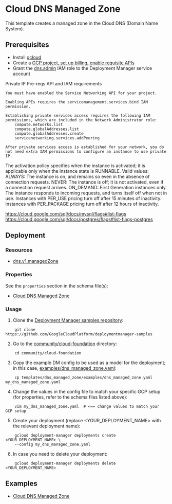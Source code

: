 # Cloud DNS Managed Zone

This template creates a managed zone in the Cloud DNS (Domain Name System).

## Prerequisites

- Install [gcloud](https://cloud.google.com/sdk)
- Create a [GCP project, set up billing, enable requisite APIs](../project/README.md)
- Grant the [dns.admin](https://cloud.google.com/dns/access-control) IAM role to the Deployment Manager service account

Private IP Pre-reqs
API and IAM requirements

    You must have enabled the Service Networking API for your project.

    Enabling APIs requires the servicemanagement.services.bind IAM permission.

    Establishing private services access requires the following IAM permissions, which are included in the Network Administrator role:
        compute.networks.list
        compute.globalAddresses.list
        compute.globalAddresses.create
        servicenetworking.services.addPeering

    After private services access is established for your network, you do not need extra IAM permissions to configure an instance to use private IP.

The activation policy specifies when the instance is activated; it is applicable only when the instance state is RUNNABLE. Valid values:
ALWAYS: The instance is on, and remains so even in the absence of connection requests.
NEVER: The instance is off; it is not activated, even if a connection request arrives.
ON_DEMAND: First Generation instances only. The instance responds to incoming requests, and turns itself off when not in use. Instances with PER_USE pricing turn off after 15 minutes of inactivity. Instances with PER_PACKAGE pricing turn off after 12 hours of inactivity.


https://cloud.google.com/sql/docs/mysql/flags#list-flags
https://cloud.google.com/sql/docs/postgres/flags#list-flags-postgres

## Deployment

### Resources

- [dns.v1.managedZone](https://cloud.google.com/dns/docs/)

### Properties

See the `properties` section in the schema file(s):
- [Cloud DNS Managed Zone](dns_managed_zone.py.schema)

### Usage

1. Clone the [Deployment Manager samples repository](https://github.com/GoogleCloudPlatform/deploymentmanager-samples):

```shell
    git clone https://github.com/GoogleCloudPlatform/deploymentmanager-samples
```

2. Go to the [community/cloud-foundation](../../) directory:

```shell
    cd community/cloud-foundation
```

3. Copy the example DM config to be used as a model for the deployment; in this case, [examples/dns_managed_zone.yaml](examples/dns_managed_zone.yaml):

```shell
    cp templates/dns_managed_zone/examples/dns_managed_zone.yaml my_dns_managed_zone.yaml
```

4. Change the values in the config file to match your specific GCP setup (for properties, refer to the schema files listed above):

```shell
    vim my_dns_managed_zone.yaml  # <== change values to match your GCP setup
```

5. Create your deployment (replace <YOUR_DEPLOYMENT_NAME> with the relevant deployment name):

```shell
    gcloud deployment-manager deployments create <YOUR_DEPLOYMENT_NAME> \
    --config my_dns_managed_zone.yaml
```

6. In case you need to delete your deployment:

```shell
    gcloud deployment-manager deployments delete <YOUR_DEPLOYMENT_NAME>
```

## Examples

- [Cloud DNS Managed Zone](examples/dns_managed_zone.yaml)